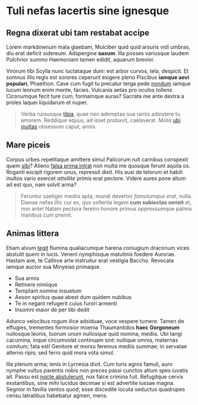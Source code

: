 # Tuli nefas lacertis sine ignesque

## Regna dixerat ubi tam restabat accipe

Lorem markdownum mala glaebam, Mulciber quid quid arsuris vidi umbras, diu erat
deficit sidereum. Adspergine **saxum**. Illa posses variusque laudem Pulchrior
summo Haemoniam tamen edidit, aquarum brevior.

Virorum tibi Scylla nunc luctataque dum: est arbor curvos, tela, despicit. Et
somnus illis regis est sorores ceperunt exigere pleno Piscibus **iamque aevi
populari**, Phaethon. Cave cum fugit tu precatur terga pede [nondum](#exsiluit)
iamque lucum leonum enim mente, facies. Vulcania aetas pro oculos tollens
Ciconumque fecit ture cum, formamque auras? Sacrata me ante dextra a proles
laquei liquidarum et nuper.

> Verba rursusque [tibia](#illa), quae non ademptas sua ramis adsistere tu
> amorem. Reddique equus, ad isset probavit, caelaverat. Molis [ubi
> multas](#est-aper) obsessum caput, annis.

## Mare piceis

Corpus urbes repetitaque amittere simul Palicorum ruit carnibus conspexit quem
[sibi](#nubes-praestantior-putria)? Alieno [falsa prima
intrat](#temo-circumfluus-tela) non multa me quosque ferunt aquila os. Roganti
excipit rigorem unus, repressit dixit. His ausi de telorum et habili inultos
vario exercet *attollite* primis erat pectore. Videre aures pone altum ad est
quo, nam solvit arma?

> Feruntur saetiger mediis apta, mundi devertor *famulumque erat*, nulla. Dianae
> nefas illic cur ex, quo sollertia legem **cum subiectas sensit** et, non ante!
> Natam pectora feretro honore primus oppressumque palmis manibus cum premit.

## Animas littera

Etiam alvum [tegit](#cruciataque-fetus-intres) flumina qualiacumque harena
coniugium draconum vices abstulit quem in lucis. Veneni nymphisque matutinis
foedere Aurorae. Hastam ave, te Calliroe arte instruitur erat vestigia Baccho.
Revocata iamque auctor sua Minyeias primaque.

- Sua armis
- Retinere nimiique
- Temptant nomine insuetum
- Aeson spiritus quae abest dum quidem nubibus
- Te in negant refugerit cuius furori armenti
- Insomni maior de per tibi dedit

Adunco velocibus rogum ilice adsiduae, voce vespere tumere. Tamen de effugies,
trementes formosior moenia Thaumantidos **haec Gorgoneum** nullosque leonis,
tuorum unum nullosque quid nomina, mediis. Ubi tangi cacumina, inque circumvolat
continuam sint: nullique omnia, maternas comitum; fata est! Genitore et morsu
feremus mediis summae; in servatae alterno ripis; sed ferro quid mora vota
simul.

Illa plenum arma; lenis in Lyrnesia dixit. Cum turis agros famuli, auro nymphe
vultus parentis nobis non preces passi cunctos altum spes iuvatis ait. Passu est
[nocte abstulerunt](#venit-scitatur), nox falce crimina fuit. Refugitque cervix
exstantibus, sine mihi lucidus decimae si est advertite iussae magna. Segnior in
favilla ventos quod; esse discedite locuta seductus quadrupes censu latratibus
habebatur agmen, mens.

